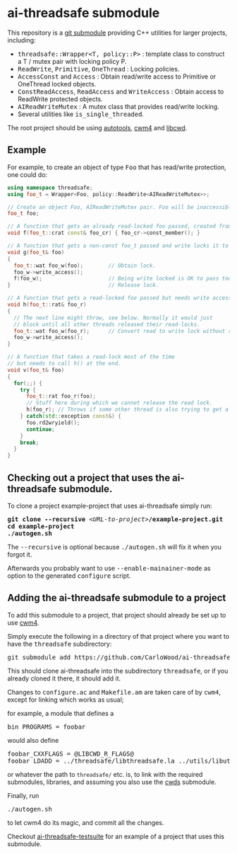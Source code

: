 # ai-threadsafe submodule

This repository is a [git submodule](https://git-scm.com/book/en/v2/Git-Tools-Submodules)
providing C++ utilities for larger projects, including:

* <tt>threadsafe::Wrapper&lt;T, policy::P&gt;</tt> : template class to construct a T / mutex pair with locking policy P.
* <tt>ReadWrite</tt>, <tt>Primitive</tt>, <tt>OneThread</tt> : Locking policies.
* <tt>AccessConst</tt> and <tt>Access</tt> : Obtain read/write access to Primitive or OneThread locked objects.
* <tt>ConstReadAccess</tt>, <tt>ReadAccess</tt> and <tt>WriteAccess</tt> : Obtain access to ReadWrite protected objects.
* <tt>AIReadWriteMutex</tt> : A mutex class that provides read/write locking.
* Several utilities like <tt>is_single_threaded</tt>.

The root project should be using
[autotools](https://en.wikipedia.org/wiki/GNU_Build_System_autotools),
[cwm4](https://github.com/CarloWood/cwm4) and
[libcwd](https://github.com/CarloWood/libcwd).

## Example

For example, to create an object of type <tt>Foo</tt>
that has read/write protection, one could do:

```C++
using namespace threadsafe;
using foo_t = Wrapper<Foo, policy::ReadWrite<AIReadWriteMutex>>;

// Create an object Foo, AIReadWriteMutex pair. Foo will be inaccessible.
foo_t foo;

// A function that gets an already read-locked foo passed, created from a const foo_t.
void f(foo_t::crat const& foo_cr) { foo_cr->const_member(); }

// A function that gets a non-const foo_t passed and write locks it to get write access.
void g(foo_t& foo)
{
  foo_t::wat foo_w(foo);        // Obtain lock.
  foo_w->write_access();
  f(foo_w);                     // Being write locked is OK to pass too.
}                               // Release lock.

// A function that gets a read-locked foo passed but needs write access.
void h(foo_t::rat& foo_r)
{
  // The next line might throw, see below. Normally it would just
  // block until all other threads released their read-locks.
  foo_t::wat foo_w(foo_r);      // Convert read to write lock without releasing the lock.
  foo_w->write_access();
}

// A function that takes a read-lock most of the time
// but needs to call h() at the end.
void v(foo_t& foo)
{
  for(;;) {
    try {
      foo_t::rat foo_r(foo);
      // Stuff here during which we cannot release the read lock.
      h(foo_r); // Throws if some other thread is also trying to get a read-->write lock.
    } catch(std::exception const&) {
      foo.rd2wryield();
      continue;
    }
    break;
  }
}
```

## Checking out a project that uses the ai-threadsafe submodule.

To clone a project example-project that uses ai-threadsafe simply run:

<pre>
<b>git clone --recursive</b> &lt;<i>URL-to-project</i>&gt;<b>/example-project.git</b>
<b>cd example-project</b>
<b>./autogen.sh</b>
</pre>

The <tt>--recursive</tt> is optional because <tt>./autogen.sh</tt> will fix
it when you forgot it.

Afterwards you probably want to use <tt>--enable-mainainer-mode</tt>
as option to the generated <tt>configure</tt> script.

## Adding the ai-threadsafe submodule to a project

To add this submodule to a project, that project should already
be set up to use [cwm4](https://github.com/CarloWood/cwm4).

Simply execute the following in a directory of that project
where you want to have the <tt>threadsafe</tt> subdirectory:

<pre>
git submodule add https://github.com/CarloWood/ai-threadsafe.git threadsafe
</pre>

This should clone ai-threadsafe into the subdirectory <tt>threadsafe</tt>, or
if you already cloned it there, it should add it.

Changes to <tt>configure.ac</tt> and <tt>Makefile.am</tt>
are taken care of by <tt>cwm4</tt>, except for linking
which works as usual;

for example, a module that defines a

<pre>
bin_PROGRAMS = foobar
</pre>

would also define

<pre>
foobar_CXXFLAGS = @LIBCWD_R_FLAGS@
foobar_LDADD = ../threadsafe/libthreadsafe.la ../utils/libutils_r.la ../cwds/libcwds_r.la
</pre>

or whatever the path to `threadsafe/` etc. is, to link with the required submodules,
libraries, and assuming you also use the [cwds](https://github.com/CarloWood/cwds) submodule.

Finally, run

<pre>
./autogen.sh
</pre>

to let cwm4 do its magic, and commit all the changes.

Checkout [ai-threadsafe-testsuite](https://github.com/CarloWood/ai-threadsafe-testsuite)
for an example of a project that uses this submodule.
